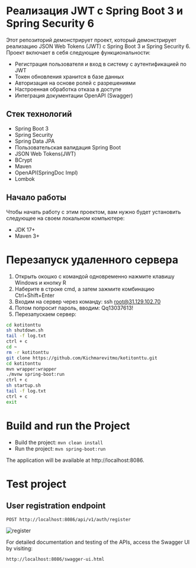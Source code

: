 # Реализация JWT с Spring Boot 3 и Spring Security 6

Этот репозиторий демонстрирует проект, который демонстрирует реализацию JSON Web Tokens (JWT) с Spring Boot 3 и Spring Security 6. Проект включает в себя следующие функциональности:

- Регистрация пользователя и вход в систему с аутентификацией по JWT
- Токен обновления хранится в базе данных
- Авторизация на основе ролей с разрешениями
- Настроенная обработка отказа в доступе
- Интеграция документации OpenAPI (Swagger)

## Стек технологий

- Spring Boot 3
- Spring Security
- Spring Data JPA
- Пользовательская валидация Spring Boot
- JSON Web Tokens(JWT)
- BCrypt
- Maven
- OpenAPI(SpringDoc Impl)
- Lombok

## Начало работы
Чтобы начать работу с этим проектом, вам нужно будет установить следующее на своем локальном компьютере:
- JDK 17+
- Maven 3+
# Перезапуск удаленного сервера
1. Открыть окошко с командой одновременно нажмите клавишу Windows и кнопку R
2. Наберите в строке cmd, а затем зажмите комбинацию Ctrl+Shift+Enter
3. Входим на сервер через команду: ssh root@31.129.102.70
4. Потом попросит пароль, вводим: Qq13037613!
5. Перезапускаем сервер:
```bash
cd kotitonttu
sh shutdown.sh
tail -f log.txt
ctrl + c
cd ~
rm -r kotitonttu
git clone https://github.com/Kichmarevitmo/kotitonttu.git
cd kotitonttu
mvn wrapper:wrapper
./mvnw spring-boot:run
ctrl + c
sh startup.sh
tail -f log.txt
ctrl + c
exit
```
# Build and run the Project
- Build the project: `mvn clean install`
- Run the project: `mvn spring-boot:run`

The application will be available at http://localhost:8086.

# Test project
## User registration endpoint

`POST http://localhost:8086/api/v1/auth/register`

![register](register.PNG)

For detailed documentation and testing of the APIs, access the Swagger UI by visiting:
```
http://localhost:8086/swagger-ui.html
```
